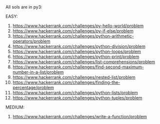 All sols are in py3:

EASY:
1. https://www.hackerrank.com/challenges/py-hello-world/problem
2. https://www.hackerrank.com/challenges/py-if-else/problem
3. https://www.hackerrank.com/challenges/python-arithmetic-operators/problem
4. https://www.hackerrank.com/challenges/python-division/problem
5. https://www.hackerrank.com/challenges/python-loops/problem
6. https://www.hackerrank.com/challenges/python-print/problem
7. https://www.hackerrank.com/challenges/list-comprehensions/problem
8. https://www.hackerrank.com/challenges/find-second-maximum-number-in-a-list/problem
9. https://www.hackerrank.com/challenges/nested-list/problem
10. https://www.hackerrank.com/challenges/finding-the-percentage/problem
11. https://www.hackerrank.com/challenges/python-lists/problem
12. https://www.hackerrank.com/challenges/python-tuples/problem

MEDIUM:
1. https://www.hackerrank.com/challenges/write-a-function/problem
